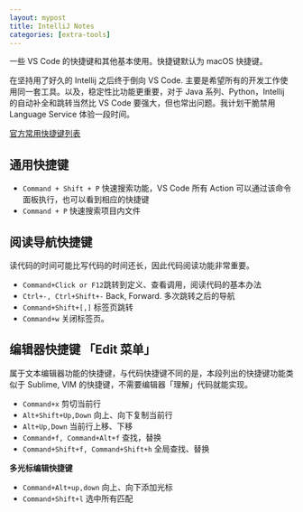 ```yaml
---
layout: mypost
title: IntelliJ Notes
categories: [extra-tools]
---
```


一些 VS Code 的快捷键和其他基本使用。快捷键默认为 macOS 快捷键。

在坚持用了好久的 Intellij 之后终于倒向 VS Code. 主要是希望所有的开发工作使用同一套工具。以及，稳定性比功能更重要，对于 Java 系列、Python，Intellij 的自动补全和跳转当然比 VS Code 要强大，但也常出问题。我计划干脆禁用 Language Service 体验一段时间。

[官方常用快捷键列表](https://code.visualstudio.com/shortcuts/keyboard-shortcuts-macos.pdf)

## 通用快捷键

- `Command + Shift + P` 快速搜索功能，VS Code 所有 Action 可以通过该命令面板执行，也可以看到相应的快捷键
- `Command + P` 快速搜索项目内文件

## 阅读导航快捷键

读代码的时间可能比写代码的时间还长，因此代码阅读功能非常重要。

- `Command+Click or F12`跳转到定义、查看调用，阅读代码的基本办法
- `Ctrl+-, Ctrl+Shift+-` Back, Forward. 多次跳转之后的导航
- `Command+Shift+[,]` 标签页跳转
- `Command+w` 关闭标签页。

## 编辑器快捷键 「Edit 菜单」

属于文本编辑器功能的快捷键，与代码快捷键不同的是，本段列出的快捷键功能类似于 Sublime, VIM 的快捷键，不需要编辑器「理解」代码就能实现。

- `Command+x` 剪切当前行
- `Alt+Shift+Up,Down` 向上、向下复制当前行
- `Alt+Up,Down` 当前行上移、下移
- `Command+f, Command+Alt+f` 查找，替换
- `Command+Shift+f, Command+Shift+h` 全局查找、替换

**多光标编辑快捷键**

- `Command+Alt+up,down` 向上、向下添加光标
- `Command+Shift+l` 选中所有匹配
